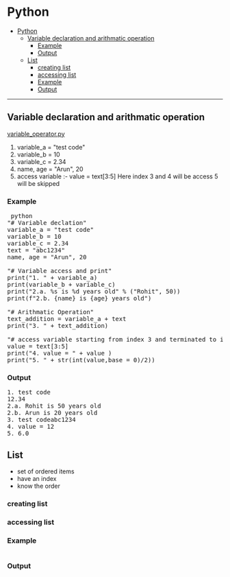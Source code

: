 

# Python
- [Python](#python)
  - [Variable declaration and arithmatic operation](#variable-declaration-and-arithmatic-operation)
    - [Example](#example)
    - [Output](#output)
  - [List](#list)
    - [creating list](#creating-list)
    - [accessing list](#accessing-list)
    - [Example](#example-1)
    - [Output](#output-1)


---
## Variable declaration and arithmatic operation
[variable_operator.py](variable_operator.py)
1. variable_a = "test code"
2. variable_b = 10
3. variable_c = 2.34
4. name, age = "Arun", 20
5. access variable :- value = text[3:5] Here index 3 and 4 will be access 5 will be skipped
### Example
<pre> python
"# Variable declation"
variable_a = "test code"
variable_b = 10
variable_c = 2.34
text = "abc1234"
name, age = "Arun", 20

"# Variable access and print"
print("1. " + variable_a)
print(variable_b + variable_c)
print("2.a. %s is %d years old" % ("Rohit", 50))
print(f"2.b. {name} is {age} years old")

"# Arithmatic Operation"
text_addition = variable_a + text
print("3. " + text_addition)

"# access variable starting from index 3 and terminated to index 4. index 5 will not be taken"
value = text[3:5]
print("4. value = " + value )
print("5. " + str(int(value,base = 0)/2))
</pre>
### Output
<pre>
1. test code
12.34
2.a. Rohit is 50 years old
2.b. Arun is 20 years old 
3. test codeabc1234       
4. value = 12
5. 6.0
</pre>

## List
- set of ordered items
- have an index
- know the order
### creating list
### accessing list
### Example
<pre>
</pre>
### Output
